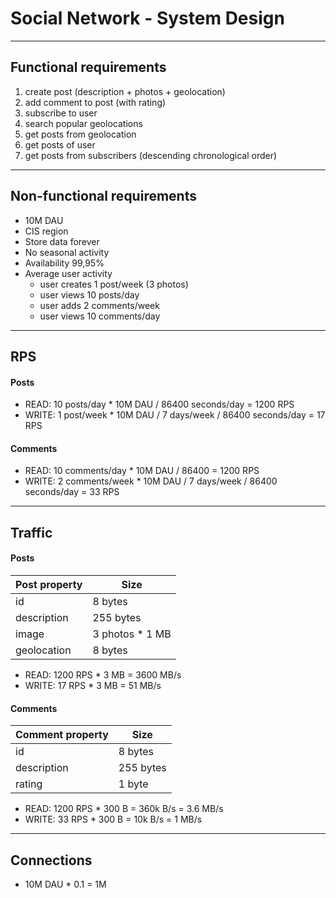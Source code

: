 # Social Network - System Design

---

## Functional requirements
1) create post (description + photos + geolocation)
2) add comment to post (with rating)
3) subscribe to user
4) search popular geolocations
5) get posts from geolocation
6) get posts of user
7) get posts from subscribers (descending chronological order)

---

## Non-functional requirements
- 10M DAU
- CIS region
- Store data forever
- No seasonal activity
- Availability 99,95%
- Average user activity
  - user creates 1 post/week (3 photos)
  - user views 10 posts/day
  - user adds 2 comments/week
  - user views 10 comments/day

---

## RPS
#### Posts
* READ: 10 posts/day * 10M DAU / 86400 seconds/day = 1200 RPS
* WRITE: 1 post/week * 10M DAU / 7 days/week / 86400 seconds/day = 17 RPS

#### Comments
* READ: 10 comments/day * 10M DAU / 86400 = 1200 RPS
* WRITE: 2 comments/week * 10M DAU / 7 days/week / 86400 seconds/day = 33 RPS

---

## Traffic
#### Posts

| Post property | Size            | 
|---------------|-----------------|
| id            | 8 bytes         |
| description   | 255 bytes       |
| image         | 3 photos * 1 MB |
| geolocation   | 8 bytes         |

* READ: 1200 RPS * 3 MB = 3600 MB/s
* WRITE: 17 RPS * 3 MB = 51 MB/s

#### Comments

| Comment property | Size      | 
|------------------|-----------|
| id               | 8 bytes   |
| description      | 255 bytes |
| rating           | 1 byte    |

* READ: 1200 RPS * 300 B = 360k B/s = 3.6 MB/s
* WRITE: 33 RPS * 300 B = 10k B/s = 1 MB/s

---

## Connections
* 10M DAU * 0.1 = 1M

